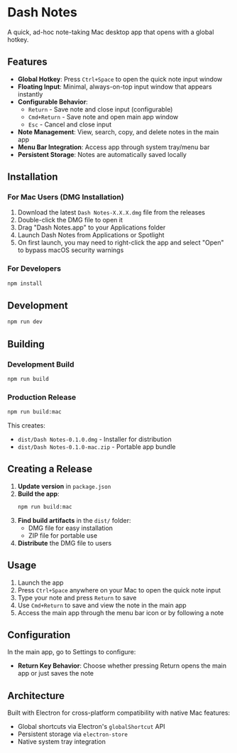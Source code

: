 # Dash Notes

A quick, ad-hoc note-taking Mac desktop app that opens with a global hotkey.

## Features

- **Global Hotkey**: Press `Ctrl+Space` to open the quick note input window
- **Floating Input**: Minimal, always-on-top input window that appears instantly
- **Configurable Behavior**:
  - `Return` - Save note and close input (configurable)
  - `Cmd+Return` - Save note and open main app window
  - `Esc` - Cancel and close input
- **Note Management**: View, search, copy, and delete notes in the main app
- **Menu Bar Integration**: Access app through system tray/menu bar
- **Persistent Storage**: Notes are automatically saved locally

## Installation

### For Mac Users (DMG Installation)

1. Download the latest `Dash Notes-X.X.X.dmg` file from the releases
2. Double-click the DMG file to open it
3. Drag "Dash Notes.app" to your Applications folder
4. Launch Dash Notes from Applications or Spotlight
5. On first launch, you may need to right-click the app and select "Open" to bypass macOS security warnings

### For Developers

```bash
npm install
```

## Development

```bash
npm run dev
```

## Building

### Development Build
```bash
npm run build
```

### Production Release
```bash
npm run build:mac
```

This creates:
- `dist/Dash Notes-0.1.0.dmg` - Installer for distribution
- `dist/Dash Notes-0.1.0-mac.zip` - Portable app bundle

## Creating a Release

1. **Update version** in `package.json`
2. **Build the app**:
   ```bash
   npm run build:mac
   ```
3. **Find build artifacts** in the `dist/` folder:
   - DMG file for easy installation
   - ZIP file for portable use
4. **Distribute** the DMG file to users

## Usage

1. Launch the app
2. Press `Ctrl+Space` anywhere on your Mac to open the quick note input
3. Type your note and press `Return` to save
4. Use `Cmd+Return` to save and view the note in the main app
5. Access the main app through the menu bar icon or by following a note

## Configuration

In the main app, go to Settings to configure:
- **Return Key Behavior**: Choose whether pressing Return opens the main app or just saves the note

## Architecture

Built with Electron for cross-platform compatibility with native Mac features:
- Global shortcuts via Electron's `globalShortcut` API
- Persistent storage via `electron-store`
- Native system tray integration